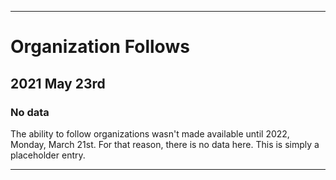 
***

# Organization Follows

## 2021 May 23rd

### No data

The ability to follow organizations wasn't made available until 2022, Monday, March 21st. For that reason, there is no data here. This is simply a placeholder entry.

***
